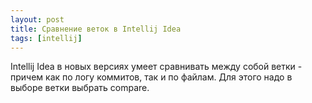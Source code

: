 ```yaml
---
layout: post
title: Сравнение веток в Intellij Idea
tags: [intellij]
---
```

Intellij Idea в новых версиях умеет сравнивать между собой ветки - причем как по логу коммитов, так и по файлам.
Для этого надо в выборе ветки выбрать compare.
